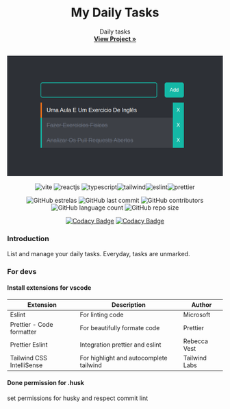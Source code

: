 <h1 align="center">My Daily Tasks</h1>
<p align="center">
  Daily tasks
  <br>
  <a href="https://gabrielogregorio.github.io/daily-tasks/"><strong>View Project »</strong></a>
  <br>
  <br>
</p>

<div align="center">

![image](docs/v1.0.0.png)

</div>

<div align="center">
  <img height="30" alt="vite" src="https://img.shields.io/badge/Vite-B73BFE?style=for-the-badge&logo=vite&logoColor=FFD62E">
  <img height="30" alt="reactjs" src="https://img.shields.io/badge/React-20232A?style=for-the-badge&logo=react&logoColor=61DAFB">
<img height="30" alt="typescript" src="https://img.shields.io/badge/TypeScript-007ACC?style=for-the-badge&logo=typescript&logoColor=white"><img height="30" alt="tailwind" src="https://img.shields.io/badge/Tailwind_CSS-38B2AC?style=for-the-badge&logo=tailwind-css&logoColor=white"><img height="30" alt="eslint" src="https://img.shields.io/badge/eslint-3A33D1?style=for-the-badge&logo=eslint&logoColor=white"><img height="30" alt="prettier" src="https://img.shields.io/badge/prettier-1A2C34?style=for-the-badge&logo=prettier&logoColor=F7BA3Ee">
</div>

<div align="center">

![GitHub estrelas](https://img.shields.io/github/stars/gabrielogregorio/daily-tasks)
![GitHub last commit](https://img.shields.io/github/last-commit/gabrielogregorio/daily-tasks?style=flat-square)
![GitHub contributors](https://img.shields.io/github/contributors/gabrielogregorio/daily-tasks)
![GitHub language count](https://img.shields.io/github/languages/count/gabrielogregorio/daily-tasks)
![GitHub repo size](https://img.shields.io/github/repo-size/gabrielogregorio/daily-tasks)
</div>

<div align="center">

[![Codacy Badge](https://app.codacy.com/project/badge/Grade/55780d38777a483691e2ec9d605c1aac)](https://www.codacy.com/gh/gabrielogregorio/daily-tasks/dashboard?utm_source=github.com&amp;utm_medium=referral&amp;utm_content=gabrielogregorio/daily-tasks&amp;utm_campaign=Badge_Grade) [![Codacy Badge](https://app.codacy.com/project/badge/Coverage/55780d38777a483691e2ec9d605c1aac)](https://www.codacy.com/gh/gabrielogregorio/daily-tasks/dashboard?utm_source=github.com&utm_medium=referral&utm_content=gabrielogregorio/daily-tasks&utm_campaign=Badge_Coverage)

</div>

### Introduction

List and manage your daily tasks. Everyday, tasks are unmarked.

### For devs
#### Install extensions for vscode

| Extension | Description | Author|
|-----|------|------|
|Eslint|For linting code | Microsoft |
| Prettier - Code formatter |For beautifully formate code | Prettier |
| Prettier Eslint | Integration prettier and eslint | Rebecca Vest |
| Tailwind CSS IntelliSense | For highlight and autocomplete tailwind |Tailwind Labs |

#### Done permission for .husk
set permissions for husky and respect commit lint
